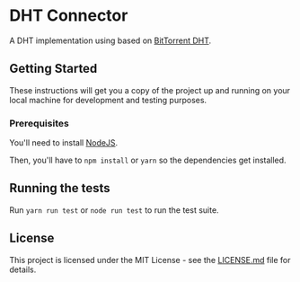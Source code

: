 # DHT Connector

A DHT implementation using based on [BitTorrent DHT](https://github.com/webtorrent/bittorrent-dht).

## Getting Started

These instructions will get you a copy of the project up and running on your local machine for development and testing purposes.

### Prerequisites

You'll need to install [NodeJS](https://nodejs.org/en/).

Then, you'll have to `npm install` or `yarn` so the dependencies get installed.

## Running the tests

Run `yarn run test` or `node run test` to run the test suite.

## License

This project is licensed under the MIT License - see the [LICENSE.md](LICENSE.md) file for details.
